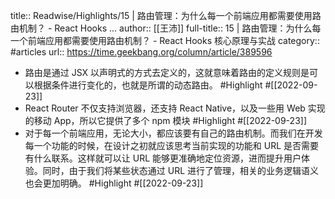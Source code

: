 title:: Readwise/Highlights/15 | 路由管理：为什么每一个前端应用都需要使用路由机制？ - React Hooks ...
author:: [[王沛]]
full-title:: 15 | 路由管理：为什么每一个前端应用都需要使用路由机制？ - React Hooks 核心原理与实战
category:: #articles
url:: https://time.geekbang.org/column/article/389596

- 路由是通过 JSX 以声明式的方式去定义的，这就意味着路由的定义规则是可以根据条件进行变化的，也就是所谓的动态路由。 #Highlight #[[2022-09-23]]
- React Router 不仅支持浏览器，还支持 React Native，以及一些用 Web 实现的移动 App，所以它提供了多个 npm 模块 #Highlight #[[2022-09-23]]
- 对于每一个前端应用，无论大小，都应该要有自己的路由机制。而我们在开发每一个功能的时候，在设计之初就应该思考当前实现的功能和 URL 是否需要有什么联系。这样就可以让 URL 能够更准确地定位资源，进而提升用户体验。同时，由于我们将某些状态通过 URL 进行了管理，相关的业务逻辑语义也会更加明确。 #Highlight #[[2022-09-23]]